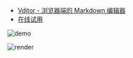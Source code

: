 * [Vditor - 浏览器端的 Markdown 编辑器](https://hacpai.com/article/1549638745630)
* [在线试用](https://hacpai.com/guide/markdown)

![demo](https://user-images.githubusercontent.com/970828/71512966-666f4480-28d3-11ea-944e-26340f52cd30.png)

![render](https://user-images.githubusercontent.com/970828/64341072-30ebd600-d01a-11e9-8e8a-b30c24364b58.png)
